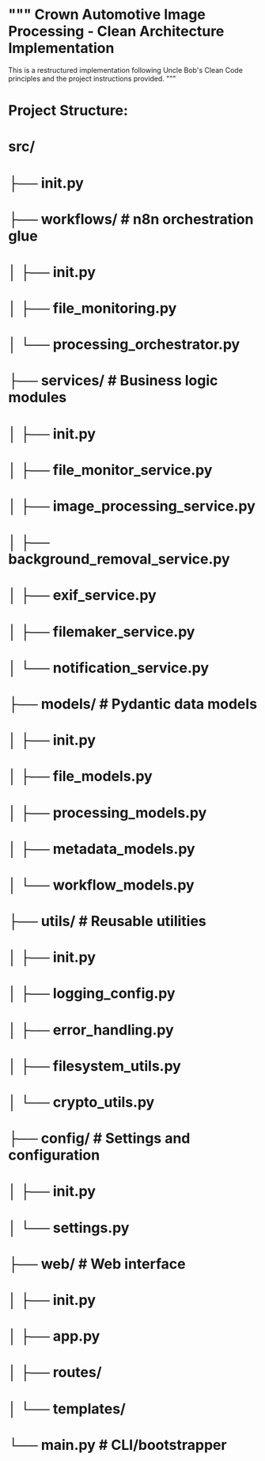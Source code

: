 """
Crown Automotive Image Processing - Clean Architecture Implementation
================================================================

This is a restructured implementation following Uncle Bob's Clean Code principles
and the project instructions provided.
"""

# Project Structure:
# src/
# ├── __init__.py
# ├── workflows/               # n8n orchestration glue
# │   ├── __init__.py
# │   ├── file_monitoring.py
# │   └── processing_orchestrator.py
# ├── services/               # Business logic modules
# │   ├── __init__.py
# │   ├── file_monitor_service.py
# │   ├── image_processing_service.py
# │   ├── background_removal_service.py
# │   ├── exif_service.py
# │   ├── filemaker_service.py
# │   └── notification_service.py
# ├── models/                 # Pydantic data models
# │   ├── __init__.py
# │   ├── file_models.py
# │   ├── processing_models.py
# │   ├── metadata_models.py
# │   └── workflow_models.py
# ├── utils/                  # Reusable utilities
# │   ├── __init__.py
# │   ├── logging_config.py
# │   ├── error_handling.py
# │   ├── filesystem_utils.py
# │   └── crypto_utils.py
# ├── config/                 # Settings and configuration
# │   ├── __init__.py
# │   └── settings.py
# ├── web/                    # Web interface
# │   ├── __init__.py
# │   ├── app.py
# │   ├── routes/
# │   └── templates/
# └── main.py                 # CLI/bootstrapper
